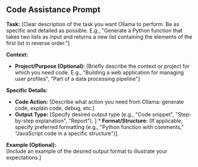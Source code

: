 ## Code Assistance Prompt

**Task:** [Clear description of the task you want Ollama to perform. Be as specific and detailed as possible. E.g., "Generate a Python function that takes two lists as input and returns a new list containing the elements of the first list in reverse order."]  

**Context:**
* **Project/Purpose (Optional):** [Briefly describe the context or project for which you need code.  E.g., "Building a web application for managing user profiles", "Part of a data processing pipeline"] 


**Specific Details:**  

   * **Code Action:** [Describe what action you need from Ollama: generate code, explain code, debug, etc.] 
   * **Output Type:** [Specify desired output type (e.g., "Code snippet", "Step-by-step explanation", "Report"). ] 
    * **Format/Structure:** [If applicable, specify preferred formatting (e.g., "Python function with comments," "JavaScript code in a specific structure")].  

**Example (Optional):**  
[Include an example of the desired output format to illustrate your expectations.]

